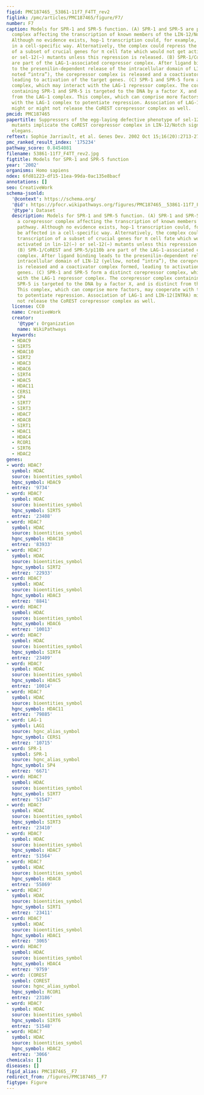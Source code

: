 ```yaml
---
figid: PMC187465__53861-11f7_F4TT_rev2
figlink: /pmc/articles/PMC187465/figure/F7/
number: F7
caption: Models for SPR-1 and SPR-5 function. (A) SPR-1 and SPR-5 are part of a corepressor
  complex affecting the transcription of known members of the LIN-12/Notch pathway.
  Although no evidence exists, hop-1 transcription could, for example, be affected
  in a cell-specific way. Alternatively, the complex could repress the transcription
  of a subset of crucial genes for π cell fate which would not get activated in lin-12(−)
  or sel-12(−) mutants unless this repression is released. (B) SPR-1/CoREST and SPR-5/p110b
  are part of the LAG-1-associated corepressor complex. After ligand binding leads
  to the presenilin-dependent release of the intracellular domain of LIN-12 (yellow,
  noted “intra”), the corepressor complex is released and a coactivator complex formed,
  leading to activation of the target genes. (C) SPR-1 and SPR-5 form a distinct corepressor
  complex, which may interact with the LAG-1 repressor complex. The corepressor complex
  containing SPR-1 and SPR-5 is targeted to the DNA by a factor X, and is distinct
  from the LAG-1 complex. This complex, which can comprise more factors, may cooperate
  with the LAG-1 complex to potentiate repression. Association of LAG-1 and LIN-12(INTRA)
  might or might not release the CoREST corepressor complex as well.
pmcid: PMC187465
papertitle: Suppressors of the egg-laying defective phenotype of sel-12 presenilin
  mutants implicate the CoREST corepressor complex in LIN-12/Notch signaling in C.
  elegans.
reftext: Sophie Jarriault, et al. Genes Dev. 2002 Oct 15;16(20):2713-2728.
pmc_ranked_result_index: '175234'
pathway_score: 0.8454081
filename: 53861-11f7_F4TT_rev2.jpg
figtitle: Models for SPR-1 and SPR-5 function
year: '2002'
organisms: Homo sapiens
ndex: 6fd81223-df15-11ea-99da-0ac135e8bacf
annotations: []
seo: CreativeWork
schema-jsonld:
  '@context': https://schema.org/
  '@id': https://pfocr.wikipathways.org/figures/PMC187465__53861-11f7_F4TT_rev2.html
  '@type': Dataset
  description: Models for SPR-1 and SPR-5 function. (A) SPR-1 and SPR-5 are part of
    a corepressor complex affecting the transcription of known members of the LIN-12/Notch
    pathway. Although no evidence exists, hop-1 transcription could, for example,
    be affected in a cell-specific way. Alternatively, the complex could repress the
    transcription of a subset of crucial genes for π cell fate which would not get
    activated in lin-12(−) or sel-12(−) mutants unless this repression is released.
    (B) SPR-1/CoREST and SPR-5/p110b are part of the LAG-1-associated corepressor
    complex. After ligand binding leads to the presenilin-dependent release of the
    intracellular domain of LIN-12 (yellow, noted “intra”), the corepressor complex
    is released and a coactivator complex formed, leading to activation of the target
    genes. (C) SPR-1 and SPR-5 form a distinct corepressor complex, which may interact
    with the LAG-1 repressor complex. The corepressor complex containing SPR-1 and
    SPR-5 is targeted to the DNA by a factor X, and is distinct from the LAG-1 complex.
    This complex, which can comprise more factors, may cooperate with the LAG-1 complex
    to potentiate repression. Association of LAG-1 and LIN-12(INTRA) might or might
    not release the CoREST corepressor complex as well.
  license: CC0
  name: CreativeWork
  creator:
    '@type': Organization
    name: WikiPathways
  keywords:
  - HDAC9
  - SIRT5
  - HDAC10
  - SIRT2
  - HDAC3
  - HDAC6
  - SIRT4
  - HDAC5
  - HDAC11
  - CERS1
  - SP4
  - SIRT7
  - SIRT3
  - HDAC7
  - HDAC8
  - SIRT1
  - HDAC1
  - HDAC4
  - RCOR1
  - SIRT6
  - HDAC2
genes:
- word: HDAC?
  symbol: HDAC
  source: bioentities_symbol
  hgnc_symbol: HDAC9
  entrez: '9734'
- word: HDAC?
  symbol: HDAC
  source: bioentities_symbol
  hgnc_symbol: SIRT5
  entrez: '23408'
- word: HDAC?
  symbol: HDAC
  source: bioentities_symbol
  hgnc_symbol: HDAC10
  entrez: '83933'
- word: HDAC?
  symbol: HDAC
  source: bioentities_symbol
  hgnc_symbol: SIRT2
  entrez: '22933'
- word: HDAC?
  symbol: HDAC
  source: bioentities_symbol
  hgnc_symbol: HDAC3
  entrez: '8841'
- word: HDAC?
  symbol: HDAC
  source: bioentities_symbol
  hgnc_symbol: HDAC6
  entrez: '10013'
- word: HDAC?
  symbol: HDAC
  source: bioentities_symbol
  hgnc_symbol: SIRT4
  entrez: '23409'
- word: HDAC?
  symbol: HDAC
  source: bioentities_symbol
  hgnc_symbol: HDAC5
  entrez: '10014'
- word: HDAC?
  symbol: HDAC
  source: bioentities_symbol
  hgnc_symbol: HDAC11
  entrez: '79885'
- word: LAG-1
  symbol: LAG1
  source: hgnc_alias_symbol
  hgnc_symbol: CERS1
  entrez: '10715'
- word: SPR-1
  symbol: SPR-1
  source: hgnc_alias_symbol
  hgnc_symbol: SP4
  entrez: '6671'
- word: HDAC?
  symbol: HDAC
  source: bioentities_symbol
  hgnc_symbol: SIRT7
  entrez: '51547'
- word: HDAC?
  symbol: HDAC
  source: bioentities_symbol
  hgnc_symbol: SIRT3
  entrez: '23410'
- word: HDAC?
  symbol: HDAC
  source: bioentities_symbol
  hgnc_symbol: HDAC7
  entrez: '51564'
- word: HDAC?
  symbol: HDAC
  source: bioentities_symbol
  hgnc_symbol: HDAC8
  entrez: '55869'
- word: HDAC?
  symbol: HDAC
  source: bioentities_symbol
  hgnc_symbol: SIRT1
  entrez: '23411'
- word: HDAC?
  symbol: HDAC
  source: bioentities_symbol
  hgnc_symbol: HDAC1
  entrez: '3065'
- word: HDAC?
  symbol: HDAC
  source: bioentities_symbol
  hgnc_symbol: HDAC4
  entrez: '9759'
- word: (COREST
  symbol: COREST
  source: hgnc_alias_symbol
  hgnc_symbol: RCOR1
  entrez: '23186'
- word: HDAC?
  symbol: HDAC
  source: bioentities_symbol
  hgnc_symbol: SIRT6
  entrez: '51548'
- word: HDAC?
  symbol: HDAC
  source: bioentities_symbol
  hgnc_symbol: HDAC2
  entrez: '3066'
chemicals: []
diseases: []
figid_alias: PMC187465__F7
redirect_from: /figures/PMC187465__F7
figtype: Figure
---
```

